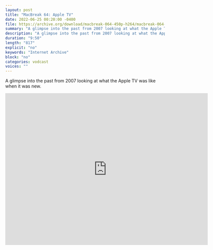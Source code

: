 ```yaml
---
layout: post
title: "MacBreak 64: Apple TV"
date: 2022-06-25 00:20:00 -0400
file: https://archive.org/download/macbreak-064-450p-h264/macbreak-064-450p-h264.mp4
summary: "A glimpse into the past from 2007 looking at what the Apple TV was like when it was new."
description: "A glimpse into the past from 2007 looking at what the Apple TV was like when it was new."
duration: "9:50"
length: "817"
explicit: "no" 
keywords: "Internet Archive"
block: "no" 
categories: vodcast
voices: ""
---
```


A glimpse into the past from 2007 looking at what the Apple TV was like when it was new.

<iframe src="https://archive.org/embed/macbreak-064-450p-h264" width="640" height="480" frameborder="0" webkitallowfullscreen="true" mozallowfullscreen="true" allowfullscreen></iframe>
